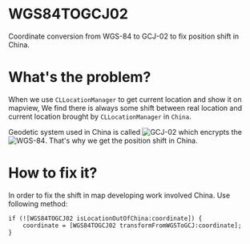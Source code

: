 # WGS84TOGCJ02
Coordinate conversion from WGS-84 to GCJ-02 to fix position shift in China. 

# What's the problem?
When we use `CLLocationManager` to get current location and show it on mapview, We find there is always some shift between real location and current location brought by `CLLocationManager` in `China`.

Geodetic system used in China is called ![GCJ-02](http://baike.baidu.com/link?url=E_OcHuAxYidDOwyHzodkjWhK0EZEodVAdyl7HHkwGuG3LuFU5u2jFSXHVoqDG_jqpGNXLx5LPTXOAk5gF7k_uq) which encrypts the ![WGS-84](https://en.wikipedia.org/wiki/World_Geodetic_System#WGS84). That's why we get the position shift in China.

# How to fix it?
In order to fix the shift in map developing work involved China. Use following method:

```Ojbective-c
if (![WGS84TOGCJ02 isLocationOutOfChina:coordinate]) {
    coordinate = [WGS84TOGCJ02 transformFromWGSToGCJ:coordinate];
}
```
